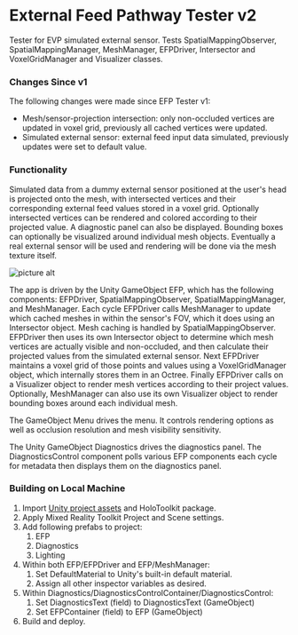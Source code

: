 # External Feed Pathway Tester v2
Tester for EVP simulated external sensor. Tests SpatialMappingObserver, SpatialMappingManager, MeshManager, EFPDriver, Intersector and VoxelGridManager and Visualizer classes.

### Changes Since v1
The following changes were made since EFP Tester v1:
* Mesh/sensor-projection intersection: only non-occluded vertices are updated in voxel grid, previously all cached vertices were updated.
* Simulated external sensor: external feed input data simulated, previously updates were set to default value.

### Functionality
Simulated data from a dummy external sensor positioned at the user's head is projected onto the mesh, with intersected vertices and their corresponding external feed values stored in a voxel grid. 
Optionally intersected vertices can be rendered and colored according to their projected value. A diagnostic panel can also be displayed. Bounding boxes can optionally be visualized around individual mesh objects.
Eventually a real external sensor will be used and rendering will be done via the mesh texture itself.

![picture alt](../master/imgs/EFPTesterv2screenshot2.jpg "screenshot")

The app is driven by the Unity GameObject EFP, which has the following components: EFPDriver, SpatialMappingObserver, SpatialMappingManager, and MeshManager.
Each cycle EFPDriver calls MeshManager to update which cached meshes in within the sensor's FOV, which it does using an Intersector object. Mesh caching is handled by SpatialMappingObserver.
EFPDriver then uses its own Intersector object to determine which mesh vertices are actually visible and non-occluded, and then calculate their projected values from the simulated external sensor.
Next EFPDriver maintains a voxel grid of those points and values using a VoxelGridManager object, which internally stores them in an Octree.
Finally EFPDriver calls on a Visualizer object to render mesh vertices according to their project values. Optionally, MeshManager can also use its own Visualizer object to render bounding boxes around each individual mesh.

The GameObject Menu drives the menu. It controls rendering options as well as occlusion resolution and mesh visibility sensitivity.

The Unity GameObject Diagnostics drives the diagnostics panel. The DiagnosticsControl component polls various EFP components each cycle for metadata then displays them on the diagnostics panel.

### Building on Local Machine
1. Import [Unity project assets](https://github.com/VUSE-Hololens/assets/tree/master/EFP%20Tester%20v2) and HoloToolkit package.
2. Apply Mixed Reality Toolkit Project and Scene settings.
3. Add following prefabs to project:
	1. EFP
	2. Diagnostics
	3. Lighting
4. Within both EFP/EFPDriver and EFP/MeshManager:
	1. Set DefaultMaterial to Unity's built-in default material.
	2. Assign all other inspector variables as desired.
5. Within Diagnostics/DiagnosticsControlContainer/DiagnosticsControl:
	1. Set DiagnosticsText (field) to DiagnosticsText (GameObject)
	2. Set EFPContainer (field) to EFP (GameObject)
6. Build and deploy.
